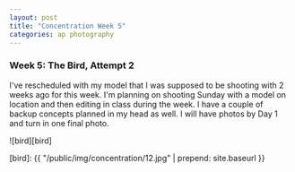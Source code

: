 ```yaml
---
layout: post
title: "Concentration Week 5"
categories: ap photography
---
```


### Week 5: The Bird, Attempt 2

I've rescheduled with my model that I was supposed to be shooting with 2 weeks
ago for this week. I'm planning on shooting Sunday with a model on location and then editing in
class during the week. I have a couple of backup concepts
planned in my head as well. I will have photos by Day 1 and turn in one
final photo.

![bird][bird]

[bird]: {{ "/public/img/concentration/12.jpg" | prepend: site.baseurl }}
